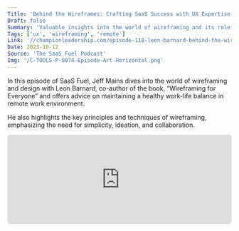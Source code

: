 ```yaml
---
Title: 'Behind the Wireframes: Crafting SaaS Success with UX Expertise'
Draft: false
Summary: 'Valuable insights into the world of wireframing and its role in the design and development process.'
Tags: ['ux', 'wireframing', 'remote']
Link: '//championleadership.com/episode-118-leon-barnard-behind-the-wireframes-crafting-saas-success-with-ux-expertise/'
Date: 2023-10-12
Source: 'The SaaS Fuel Podcast'
Img: '/C-TOOLS-P-0074-Episode-Art-Horizontal.png'
---
```


In this episode of SaaS Fuel, Jeff Mains dives into the world of wireframing and design with Leon Barnard, co-author of the book, “Wireframing for Everyone” and offers advice on maintaining a healthy work-life balance in remote work environment. 

He also highlights the key principles and techniques of wireframing, emphasizing the need for simplicity, ideation, and collaboration.


<div style="width: 100%; height: 200px; margin-bottom: 20px; border-radius: 6px; overflow:hidden;"><iframe style="width: 100%; height: 200px;" frameborder="no" scrolling="no" allow="clipboard-write" seamless src="https://player.captivate.fm/episode/01bf7c97-63ec-4ebd-ba1a-bc0aed22f9fb"></iframe></div>